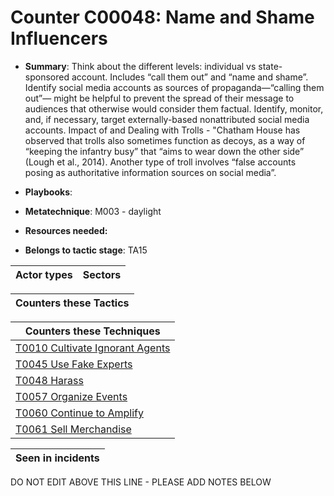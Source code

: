 # Counter C00048: Name and Shame Influencers

* **Summary**: Think about the different levels: individual vs state-sponsored account.  Includes “call them out” and “name and shame”.  Identify social media accounts as sources of propaganda—“calling them out”— might be helpful to prevent the spread of their message to audiences that otherwise would consider them factual.  Identify, monitor, and, if necessary, target externally-based nonattributed social media accounts.  Impact of and Dealing with Trolls - "Chatham House has observed that trolls also sometimes function as decoys, as a way of “keeping the infantry busy” that “aims to wear down the other side” (Lough et al., 2014). Another type of troll involves “false accounts posing as authoritative information sources on social media”.

* **Playbooks**: 

* **Metatechnique**: M003 - daylight

* **Resources needed:** 

* **Belongs to tactic stage**: TA15


| Actor types | Sectors |
| ----------- | ------- |



| Counters these Tactics |
| ---------------------- |



| Counters these Techniques |
| ------------------------- |
| [T0010 Cultivate Ignorant Agents](../../generated_pages/techniques/T0010.md) |
| [T0045 Use Fake Experts](../../generated_pages/techniques/T0045.md) |
| [T0048 Harass](../../generated_pages/techniques/T0048.md) |
| [T0057 Organize Events](../../generated_pages/techniques/T0057.md) |
| [T0060 Continue to Amplify](../../generated_pages/techniques/T0060.md) |
| [T0061 Sell Merchandise](../../generated_pages/techniques/T0061.md) |



| Seen in incidents |
| ----------------- |


DO NOT EDIT ABOVE THIS LINE - PLEASE ADD NOTES BELOW